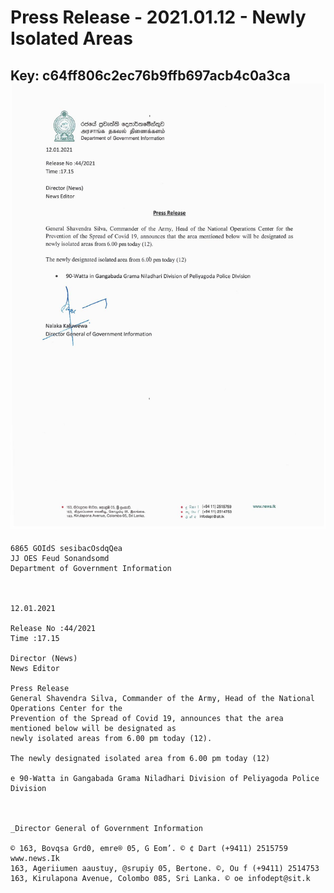 # Press Release - 2021.01.12 - Newly Isolated Areas 
Key: c64ff806c2ec76b9ffb697acb4c0a3ca 
![img](img/c64ff806c2ec76b9ffb697acb4c0a3ca.jpg)
---
```
6865 GOIdS sesibacOsdqQea
JJ OES Feud Sonandsomd
Department of Government Information

   

12.01.2021

Release No :44/2021
Time :17.15

Director (News)
News Editor

Press Release
General Shavendra Silva, Commander of the Army, Head of the National Operations Center for the
Prevention of the Spread of Covid 19, announces that the area mentioned below will be designated as
newly isolated areas from 6.00 pm today (12).

The newly designated isolated area from 6.00 pm today (12)

e 90-Watta in Gangabada Grama Niladhari Division of Peliyagoda Police Division

 

_Director General of Government Information

© 163, Bovqsa Grd0, emre® 05, G Eom’. © ¢ Dart (+9411) 2515759 www.news.Ik
163, Ageriiumen aaustuy, @srupiy 05, Bertone. ©, Ou f (+9411) 2514753
163, Kirulapona Avenue, Colombo 085, Sri Lanka. © oe infodept@sit.k

```
